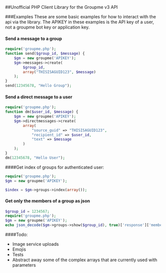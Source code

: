 ##Unofficial PHP Client Library for the Groupme v3 API

###Examples
These are some basic examples for how to interact with the api via the library.
The APIKEY in these examples is the API key of a user, not a groupme bot key or application key.

#### Send a message to a group
~~~~~ php
require('groupme.php');
function send($group_id, $message) {
    $gm = new groupme('APIKEY');
    $gm->messages->create(
        $group_id,
        array("THISISAGUID123", $message)
    );
}
send(12345678, "Hello Group");
~~~~~

#### Send a direct message to a user
~~~~~ php
require('groupme.php');
function dm($user_id, $message) {
    $gm = new groupme('APIKEY');
    $gm->directmessages->create(
        array(
            "source_guid" => "THISISAGUID123",
            "recipient_id" => $user_id,
            "text" => $message
        )
    );
}
dm(12345678, "Hello User");
~~~~~


####Get index of groups for authenticated user:
~~~~~ php
require('groupme.php');
$gm = new groupme('APIKEY');

$index = $gm->groups->index(array());
~~~~~

#### Get only the members of a group as json
~~~~~ php
$group_id = 1234567;
require('groupme.php');
$gm = new groupme('APIKEY');
echo json_decode($gm->groups->show($group_id), true)['response']['members'];
~~~~~

####Todo:
- Image service uploads
- Emojis
- Tests
- Abstract away some of the complex arrays that are currently used with parameters
